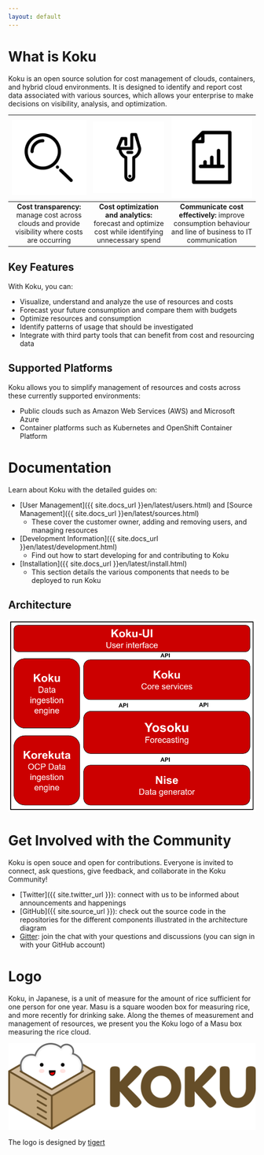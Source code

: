 ```yaml
---
layout: default
---
```


# What is Koku

Koku is an open source solution for cost management of clouds, containers, and hybrid cloud environments. It is designed to identify and report cost data associated with various sources, which allows your enterprise to make decisions on visibility, analysis, and optimization.

| ![](/assets/img/cost-transparency-icon.png) | ![](/assets/img/cost-optimization-icon.png) | ![](/assets/img/cost-communication-icon.png)|
|:------:|:------:|:------:|
| <strong>Cost transparency:</strong> manage cost across clouds and provide visibility where costs are occurring | <strong>Cost optimization and analytics:</strong> forecast and optimize cost while identifying unnecessary spend | <strong>Communicate cost effectively:</strong> improve consumption behaviour and line of business to IT communication |

## Key Features

With Koku, you can:
* Visualize, understand and analyze the use of resources and costs
* Forecast your future consumption and compare them with budgets
* Optimize resources and consumption
* Identify patterns of usage that should be investigated
* Integrate with third party tools that can benefit from cost and resourcing data

## Supported Platforms

Koku allows you to simplify management of resources and costs across these currently supported environments:
* Public clouds such as Amazon Web Services (AWS) and Microsoft Azure
* Container platforms such as Kubernetes and OpenShift Container Platform

# Documentation

Learn about Koku with the detailed guides on:
- [User Management]({{ site.docs_url }}en/latest/users.html) and [Source Management]({{ site.docs_url }}en/latest/sources.html)
  - These cover the customer owner, adding and removing users, and managing resources
- [Development Information]({{ site.docs_url }}en/latest/development.html)
  - Find out how to start developing for and contributing to Koku
- [Installation]({{ site.docs_url }}en/latest/install.html)
  - This section details the various components that needs to be deployed to run Koku

## Architecture

![](/assets/img/koku-architecture.png)

# Get Involved with the Community

Koku is open souce and open for contributions. Everyone is invited to connect, ask questions, give feedback, and collaborate in the Koku Community!

* [Twitter]({{ site.twitter_url }}): connect with us to be informed about announcements and happenings
* [GitHub]({{ site.source_url }}): check out the source code in the repositories for the different components illustrated in the architecture diagram
* [Gitter](): join the chat with your questions and discussions (you can sign in with your GitHub account)

# Logo

Koku, in Japanese, is a unit of measure for the amount of rice sufficient for one person for one year. Masu is a square wooden box for measuring rice, and more recently for drinking sake. Along the themes of measurement and management of resources, we present you the Koku logo of a Masu box measuring the rice cloud.

![](/assets/img/koku-logo-horizontal.png)

The logo is designed by [tigert](https://github.com/tigert)
